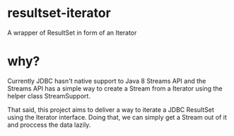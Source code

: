 # resultset-iterator

A wrapper of ResultSet in form of an Iterator

# why?

Currently JDBC hasn't native support to Java 8 Streams API and the Streams API has a
simple way to create a Stream from a Iterator using the helper class StreamSupport.

That said, this project aims to deliver a way to iterate a JDBC ResultSet using the Iterator
interface. Doing that, we can simply get a Stream out of it and proccess the data lazily.


